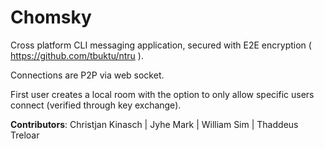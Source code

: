 # Chomsky

Cross platform CLI messaging application, 
secured with E2E encryption
( https://github.com/tbuktu/ntru ). 

Connections are P2P via web socket.

First user creates a local room with the option to 
only allow specific users connect (verified through
key exchange).


**Contributors**: 
Christjan Kinasch | Jyhe Mark | William Sim | Thaddeus Treloar





